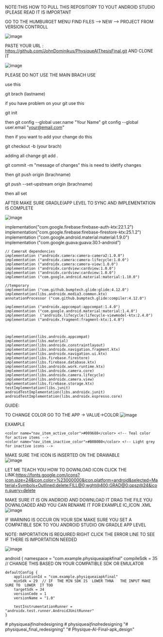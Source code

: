 
  NOTE:THIS   HOW TO PULL  THIS REPOSITORY   TO  YOUT ANDROID  STUDIO (PLEASE READ IT IS  IMPORTANT 
  
   GO  TO THE   HUMBURGET  MENU  FIND   FILES  --> NEW  -->  PROJECT  FROM VERSION CONTROLL

![image](https://github.com/user-attachments/assets/fce801d9-1d5f-4fe0-8e83-80b48b1eb40a)


PASTE YOUR  URL   :  https://github.com/JohnDominikus/PhysiqueAIThesisFinal.git
 AND CLONE  IT

  ![image](https://github.com/user-attachments/assets/d9f64f32-0fa9-41e5-ada1-d1401b989557)
  
 PLEASE  DO  NOT USE THE MAIN BRACH  USE  

use  this   

 git brach (lastname)
 
  if  you  have problem  on your git  use  this

  git init

  then
git config --global user.name "Your Name"
git config --global user.email "your@email.com"


then  if  you want to add your  change  do  this   

git checkout -b (your brach)

adding all   change
git add .


 git commit -m "message of changes"  this is need  to idetify changes 

then  git push origin (brachname)

git push --set-upstream origin (brachname)


 then  all set


  AFTER  MAKE SURE  GRADLE(APP LEVEL TO  SYNC AND   IMPLEMENTATION IS COMPLETE
  
  ![image](https://github.com/user-attachments/assets/12ea4548-da45-4d8f-a2cc-2bd452bdcfc4)


  implementation("com.google.firebase:firebase-auth-ktx:22.1.2")
    implementation("com.google.firebase:firebase-firestore-ktx:25.1.2")
    implementation ("com.google.android.material:material:1.9.0")
    implementation ("com.google.guava:guava:30.1-android")

    // CameraX dependencies
    implementation ("androidx.camera:camera-camera2:1.0.0")
    implementation ("androidx.camera:camera-lifecycle:1.0.0")
    implementation ("androidx.camera:camera-view:1.0.0")
    implementation ("androidx.cardview:cardview:1.0.0")
    implementation ("androidx.cardview:cardview:1.0.0")
    implementation ("com.google.android.material:material:1.10.0")

    //temporary
    implementation ("com.github.bumptech.glide:glide:4.12.0")
    implementation(libs.androidx.media3.common.ktx)
    annotationProcessor ("com.github.bumptech.glide:compiler:4.12.0")

    implementation ("androidx.appcompat:appcompat:1.4.0")
    implementation ("com.google.android.material:material:1.4.0")
    implementation  ("androidx.lifecycle:lifecycle-viewmodel-ktx:2.4.0")
    implementation ("androidx.fragment:fragment-ktx:1.4.0")



    implementation(libs.androidx.appcompat)
    implementation(libs.material)
    implementation(libs.androidx.constraintlayout)
    implementation(libs.androidx.navigation.fragment.ktx)
    implementation(libs.androidx.navigation.ui.ktx)
    implementation(libs.firebase.firestore)
    implementation(libs.firebase.database.ktx)
    implementation(libs.androidx.work.runtime.ktx)
    implementation(libs.androidx.camera.core)
    implementation(libs.androidx.camera.lifecycle)
    implementation(libs.androidx.camera.view)
    implementation(libs.firebase.storage.ktx)
    testImplementation(libs.junit)
    androidTestImplementation(libs.androidx.junit)
    androidTestImplementation(libs.androidx.espresso.core)






   GUIDE:

   TO CHANGE COLOR GO TO THE    APP -> VALUE->COLOR
   ![image](https://github.com/user-attachments/assets/87bb0318-d39f-4972-92e9-8bf66308eb01)

   EXAMPLE

    <color name="nav_item_active_color">#009688</color> <!-- Teal color for active items -->
    <color name="nav_item_inactive_color">#B0B0B0</color> <!-- Light grey for inactive icons -->


   MAKE SURE THE  ICON IS  INSERTED ON THE DRAWABLE   
   ![image](https://github.com/user-attachments/assets/4d4bf319-de78-466d-bd19-f8ec8b206abc)


   LET  ME TEACH  YOU HOW TO DOWNLOAD ICON   CLICK THE LINK:https://fonts.google.com/icons?icon.size=24&icon.color=%23000000&icon.platform=android&selected=Material+Symbols+Outlined:delete:FILL@0;wght@400;GRAD@0;opsz@24&icon.query=delete

   MAKE SURE   IT IS  ON  ANDROID AND  DOWNLOAD IT  DRAG  THE  FILE YOU  DOWNLOADED AND YOU CAN RENAME IT   FOR EXAMPLE   IC_ICON .XML
   ![image](https://github.com/user-attachments/assets/cbbd2d0b-f8cc-4261-a5f4-9ac6ef73d75a)



   IF WARNING IS OCCUR ON YOUR SDK  MAKE SURE YOU SET A COMPATIBLE SDK  TO YOU ANDROID STUDIO  ON  GRADLE APP LEVEL

  NOTE: IMPORTATION IS  REQUIRED  RIGHT CLICK THE ERROR  LINE  TO SEE  IF THERE IS  IMPORTATION NEEDED

  ![image](https://github.com/user-attachments/assets/108c4f66-36e4-47a4-abfc-409e0e67dd34)

   

android {
    namespace = "com.example.physiqueaiapkfinal"
    compileSdk = 35   // CHANGE  THIS BASED ON YOUR  COMPATIBLE SDK OR EMULATOR

    defaultConfig {
        applicationId = "com.example.physiqueaiapkfinal"
        minSdk = 29  // IF  THE MIN SDK IS  LOWER THNA   THE INPUT MAKE SURE TO  LOWER  IT TOO
        targetSdk = 34
        versionCode = 1
        versionName = "1.0"

        testInstrumentationRunner = "androidx.test.runner.AndroidJUnitRunner"
    }








    

    
   

    
#   p h y s i q u e a i _ f i n a l _ r e d e s i g n i n g  
 #   p h y s i q u e a i _ f i n a l _ r e d e s i g n i n g  
 "# physiqueai_final_redesigning" 
"# Physique-AI-Final-apk_design" 
